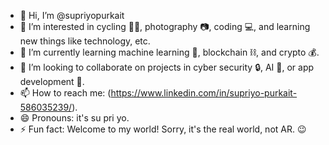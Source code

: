 - 👋 Hi, I’m @supriyopurkait
- 👀 I’m interested in cycling 🚴‍♂️, photography 📷, coding 💻, and learning new things like technology, etc.
- 🌱 I’m currently learning machine learning 🤖, blockchain ⛓️, and crypto 💰.
- 💞️ I’m looking to collaborate on projects in cyber security 🔒, AI 🧠, or app development 📱.
- 📫 How to reach me: (https://www.linkedin.com/in/supriyo-purkait-586035239/).
- 😄 Pronouns: it's su pri yo.
- ⚡ Fun fact: Welcome to my world! Sorry, it's the real world, not AR. 😉

<!---
supriyopurkait/supriyopurkait is a ✨ special ✨ repository because its `README.md` (this file) appears on your GitHub profile.
You can click the Preview link to take a look at your changes.
--->
